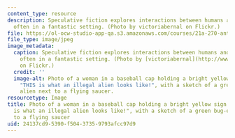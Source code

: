 ```yaml
---
content_type: resource
description: Speculative fiction explores interactions between humans and "aliens",
  often in a fantastic setting. (Photo by victoriabernal on Flickr.)
file: https://ol-ocw-studio-app-qa.s3.amazonaws.com/courses/21a-270-anthropology-through-speculative-fiction-fall-2009/24137cd95390f50437359793afcc97d9_21a-270f09-th.jpg
file_type: image/jpeg
image_metadata:
  caption: Speculative fiction explores interactions between humans and "aliens",
    often in a fantastic setting. (Photo by [victoriabernal](http://www.flickr.com/photos/victoriabernal/139121079/)
    on Flickr.)
  credit: ''
  image-alt: Photo of a woman in a baseball cap holding a bright yellow sign reading
    "THIS is what an illegal alien looks like!", with a sketch of a green bug-eyed
    alien next to a flying saucer.
resourcetype: Image
title: Photo of a woman in a baseball cap holding a bright yellow sign reading "THIS
  is what an illegal alien looks like!", with a sketch of a green bug-eyed alien next
  to a flying saucer
uid: 24137cd9-5390-f504-3735-9793afcc97d9
---
```

